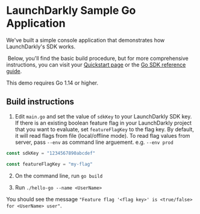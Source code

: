# LaunchDarkly Sample Go Application 

We've built a simple console application that demonstrates how LaunchDarkly's SDK works.

 Below, you'll find the basic build procedure, but for more comprehensive instructions, you can visit your [Quickstart page](https://app.launchdarkly.com/quickstart#/) or the [Go SDK reference guide](https://docs.launchdarkly.com/sdk/server-side/go).

This demo requires Go 1.14 or higher.

## Build instructions 

1. Edit `main.go` and set the value of `sdkKey` to your LaunchDarkly SDK key. If there is an existing boolean feature flag in your LaunchDarkly project that you want to evaluate, set `featureFlagKey` to the flag key. By default, it will read flags from file (local/offline mode). To read flag values from server, pass `--env` as command line arguement. e.g. `--env prod`

```go
const sdkKey = "1234567890abcdef"

const featureFlagKey = "my-flag"
```

2. On the command line, run `go build`


3. Run `./hello-go --name <UserName>`

You should see the message `"Feature flag '<flag key>' is <true/false> for <UserName> user"`.
